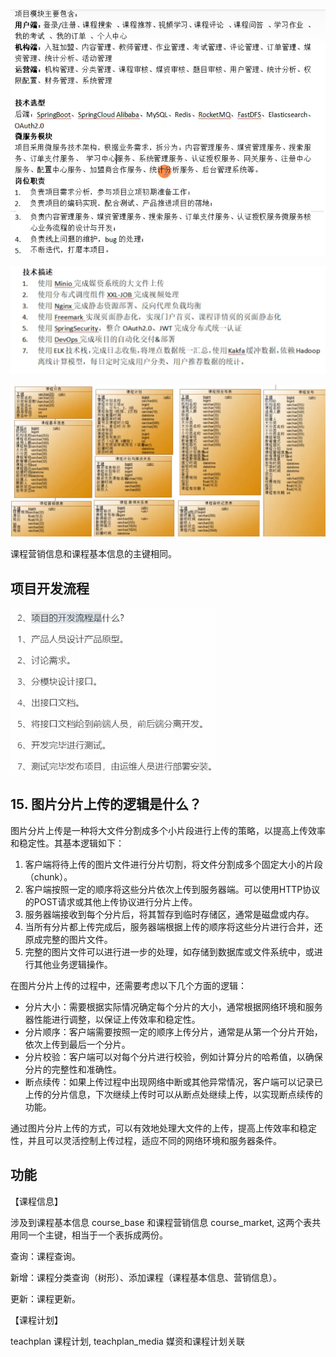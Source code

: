 ![alt text](../../images/image-233.png)

![alt text](../../images/image-234.png)

![alt text](../../images/image-405.png)

课程营销信息和课程基本信息的主键相同。

## 项目开发流程

![alt text](../../images/image-132.png)

## 15. 图片分片上传的逻辑是什么？

图片分片上传是一种将大文件分割成多个小片段进行上传的策略，以提高上传效率和稳定性。其基本逻辑如下：

1.  客户端将待上传的图片文件进行分片切割，将文件分割成多个固定大小的片段（chunk）。
2.  客户端按照一定的顺序将这些分片依次上传到服务器端。可以使用HTTP协议的POST请求或其他上传协议进行分片上传。
3.  服务器端接收到每个分片后，将其暂存到临时存储区，通常是磁盘或内存。
4.  当所有分片都上传完成后，服务器端根据上传的顺序将这些分片进行合并，还原成完整的图片文件。
5.  完整的图片文件可以进行进一步的处理，如存储到数据库或文件系统中，或进行其他业务逻辑操作。

在图片分片上传的过程中，还需要考虑以下几个方面的逻辑：

-   分片大小：需要根据实际情况确定每个分片的大小，通常根据网络环境和服务器性能进行调整，以保证上传效率和稳定性。
-   分片顺序：客户端需要按照一定的顺序上传分片，通常是从第一个分片开始，依次上传到最后一个分片。
-   分片校验：客户端可以对每个分片进行校验，例如计算分片的哈希值，以确保分片的完整性和准确性。
-   断点续传：如果上传过程中出现网络中断或其他异常情况，客户端可以记录已上传的分片信息，下次继续上传时可以从断点处继续上传，以实现断点续传的功能。

通过图片分片上传的方式，可以有效地处理大文件的上传，提高上传效率和稳定性，并且可以灵活控制上传过程，适应不同的网络环境和服务器条件。

## 功能

【课程信息】

涉及到课程基本信息 course_base 和课程营销信息 course_market, 这两个表共用同一个主键，相当于一个表拆成两份。

查询：课程查询。

新增：课程分类查询（树形）、添加课程（课程基本信息、营销信息）。

更新：课程更新。

【课程计划】

teachplan 课程计划, teachplan_media 媒资和课程计划关联
